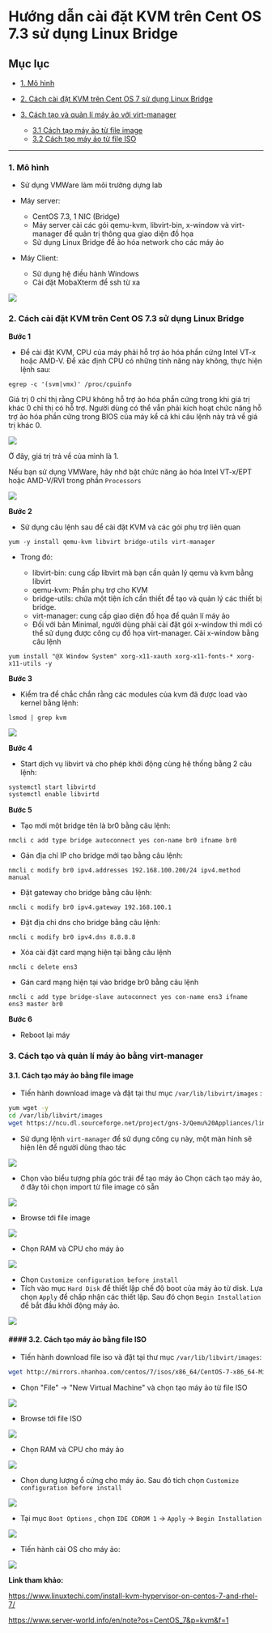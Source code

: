 # Hướng dẫn cài đặt KVM trên Cent OS 7.3 sử dụng Linux Bridge

## Mục lục

- [1. Mô hình](#mo-hinh)
- [2. Cách cài đặt KVM trên Cent OS 7 sử dụng Linux Bridge](#install)
- [3. Cách tạo và quản lí máy ảo với virt-manager](#create)

	- [3.1 Cách tạo máy ảo từ file image](#image)
	- [3.2 Cách tạo máy ảo từ file ISO](#iso)

-------

### <a name = "mo-hinh"> 1. Mô hình </a>

- Sử dụng VMWare làm môi trường dựng lab
- Máy server:
  <ul>
  <li>CentOS 7.3, 1 NIC (Bridge)</li>
  <li>Máy server cài các gói qemu-kvm, libvirt-bin, x-window và virt-manager để quản trị thông qua giao diện đồ họa</li>
  <li>Sử dụng Linux Bridge để ảo hóa network cho các máy ảo</li>
  </ul>

- Máy Client:
  <ul>
  <li>Sử dụng hệ điều hành Windows</li>
  <li>Cài đặt MobaXterm để ssh từ xa</li>
  </ul>

<img src="https://camo.githubusercontent.com/929bdfbfd2f27393f3dc40c380053d062e8d5395/687474703a2f2f692e696d6775722e636f6d2f7a467276546a772e6a7067">

### <a name ="install"> 2. Cách cài đặt KVM trên Cent OS 7.3 sử dụng Linux Bridge </a>

**Bước 1**

- Để cài đặt KVM, CPU của máy phải hỗ trợ ảo hóa phần cứng Intel VT-x hoặc AMD-V. 
  Để xác định CPU có những tính năng này không, thực hiện lệnh sau:

`egrep -c '(svm|vmx)' /proc/cpuinfo`

Giá trị 0 chỉ thị rằng CPU không hỗ trợ ảo hóa phần cứng trong khi giá trị khác 0 chỉ thị có hỗ trợ. 
Người dùng có thể vẫn phải kích hoạt chức năng hỗ trợ ảo hóa phần cứng trong BIOS của máy kể cả khi câu lệnh này trả về giá trị khác 0.

<img src="http://i.imgur.com/Cs2zowA.png">

Ở đây, giá trị trả về của mình là 1.

Nếu bạn sử dụng VMWare, hãy nhớ bật chức năng ảo hóa Intel VT-x/EPT hoặc AMD-V/RVI trong phần `Processors`

<img src="http://i.imgur.com/PIngLij.png">

**Bước 2**

- Sử dụng câu lệnh sau để cài đặt KVM và các gói phụ trợ liên quan

`yum -y install qemu-kvm libvirt bridge-utils virt-manager`

- Trong đó:
  <ul>
  <li>libvirt-bin: cung cấp libvirt mà bạn cần quản lý qemu và kvm bằng libvirt</li>
  <li>qemu-kvm: Phần phụ trợ cho KVM</li>
  <li>bridge-utils: chứa một tiện ích cần thiết để tạo và quản lý các thiết bị bridge.</li>
  <li>virt-manager: cung cấp giao diện đồ họa để quản lí máy ảo</li>
  </ul>
  
  - Đối với bản Minimal, người dùng phải cài đặt gói x-window thì mới có thể sử dụng được công cụ đồ họa virt-manager. Cài x-window bằng câu lệnh

`yum install "@X Window System" xorg-x11-xauth xorg-x11-fonts-* xorg-x11-utils -y`

**Bước 3**

- Kiểm tra để chắc chắn rằng các modules của kvm đã được load vào kernel bằng lệnh:

`lsmod | grep kvm`

<img src="http://i.imgur.com/2KrGCor.png">

**Bước 4**

- Start dịch vụ libvirt và cho phép khởi động cùng hệ thống bằng 2 câu lệnh:

``` sh
systemctl start libvirtd
systemctl enable libvirtd
```

**Bước 5**

- Tạo mới một bridge tên là br0 bằng câu lệnh:

`nmcli c add type bridge autoconnect yes con-name br0 ifname br0`

- Gán địa chỉ IP cho bridge mới tạo bằng câu lệnh:

`nmcli c modify br0 ipv4.addresses 192.168.100.200/24 ipv4.method manual`

- Đặt gateway cho bridge bằng câu lệnh:

`nmcli c modify br0 ipv4.gateway 192.168.100.1`

- Đặt địa chỉ dns cho bridge bằng câu lệnh:

`nmcli c modify br0 ipv4.dns 8.8.8.8`

- Xóa cài đặt card mạng hiện tại bằng câu lệnh

`nmcli c delete ens3`

- Gán card mạng hiện tại vào bridge br0 bằng câu lệnh

`nmcli c add type bridge-slave autoconnect yes con-name ens3 ifname ens3 master br0`

**Bước 6**

- Reboot lại máy

### <a name ="create"> 3. Cách tạo và quản lí máy ảo bằng virt-manager </a>

#### <a name = "image"> 3.1. Cách tạo máy ảo bằng file image </a>

- Tiến hành download image và đặt tại thư mục `/var/lib/libvirt/images` :

``` sh
yum wget -y
cd /var/lib/libvirt/images
wget https://ncu.dl.sourceforge.net/project/gns-3/Qemu%20Appliances/linux-microcore-3.8.2.img
```

- Sử dụng lệnh `virt-manager` để sử dụng công cụ này, một màn hình sẽ hiện lên để người dùng thao tác

<img src="http://i.imgur.com/2ZT6zhi.png">

- Chọn vào biểu tượng phía góc trái để tạo máy ảo
  Chọn cách tạo máy ảo, ở đây tôi chọn import từ file image có sẵn

<img src="http://i.imgur.com/ozy2gBS.png">

- Browse tới file image

<img src="http://i.imgur.com/8fls28B.png">

- Chọn RAM và CPU cho máy ảo

<img src="http://i.imgur.com/3KEn4GR.png">

- Chọn `Customize configuration before install`
- Tích vào mục `Hard Disk` để thiết lập chế độ boot của máy ảo từ disk.
  Lựa chọn `Apply` để chấp nhận các thiết lập.
  Sau đó chọn `Begin Installation` để bắt đầu khởi động máy ảo.

<img src="http://i.imgur.com/y43Lv0F.png">

#### <a name="iso"> #### 3.2. Cách tạo máy ảo bằng file ISO </a>

- Tiến hành download file iso và đặt tại thư mục `/var/lib/libvirt/images`:

``` sh
wget http://mirrors.nhanhoa.com/centos/7/isos/x86_64/CentOS-7-x86_64-Minimal-1611.iso /var/lib/libvirt/images
```

- Chọn "File" -> "New Virtual Machine" và chọn tạo máy ảo từ file ISO

<img src="http://i.imgur.com/S3ekhHd.png">

- Browse tới file ISO

<img src="http://i.imgur.com/VGJP0aG.png">

- Chọn RAM và CPU cho máy ảo

<img src="http://i.imgur.com/fXkbZV0.png">

- Chọn dung lượng ổ cứng cho máy ảo. Sau đó tích chọn `Customize configuration before install`

<img src="http://i.imgur.com/zgfqCmb.png">

- Tại mục `Boot Options` , chọn `IDE CDROM 1` -> `Apply` -> `Begin Installation`

<img src="http://i.imgur.com/awSECrZ.png">

- Tiến hành cài OS cho máy ảo:

<img src="http://i.imgur.com/tj1xyCW.png">

**Link tham khảo:**

https://www.linuxtechi.com/install-kvm-hypervisor-on-centos-7-and-rhel-7/

https://www.server-world.info/en/note?os=CentOS_7&p=kvm&f=1